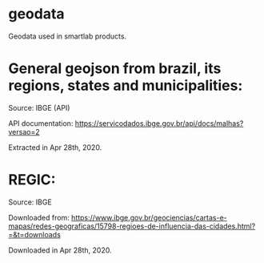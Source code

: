 # geodata
Geodata used in smartlab products.

# General geojson from brazil, its regions, states and municipalities:
Source: IBGE (API)

API documentation: https://servicodados.ibge.gov.br/api/docs/malhas?versao=2

Extracted in Apr 28th, 2020.

# REGIC:
Source: IBGE

Downloaded from: https://www.ibge.gov.br/geociencias/cartas-e-mapas/redes-geograficas/15798-regioes-de-influencia-das-cidades.html?=&t=downloads

Downloaded in Apr 28th, 2020.
